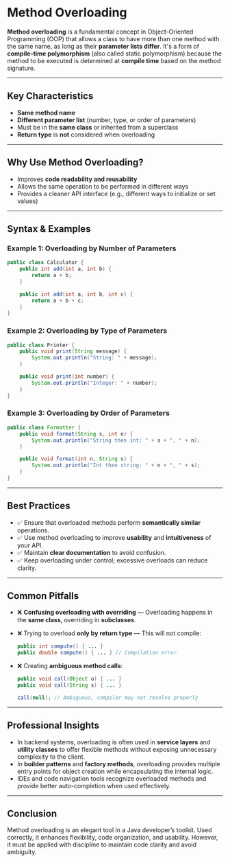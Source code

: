 # Method Overloading

**Method overloading** is a fundamental concept in Object-Oriented Programming (OOP) that allows a class to have more than one method with the same name, as long as their **parameter lists differ**. It's a form of **compile-time polymorphism** (also called static polymorphism) because the method to be executed is determined at **compile time** based on the method signature.

---

## Key Characteristics

- **Same method name**
- **Different parameter list** (number, type, or order of parameters)
- Must be in the **same class** or inherited from a superclass
- **Return type** is **not** considered when overloading

---

## Why Use Method Overloading?

- Improves **code readability and reusability**
- Allows the same operation to be performed in different ways
- Provides a cleaner API interface (e.g., different ways to initialize or set values)

---

## Syntax & Examples

### Example 1: Overloading by Number of Parameters

```java
public class Calculator {
    public int add(int a, int b) {
        return a + b;
    }

    public int add(int a, int b, int c) {
        return a + b + c;
    }
}
```

### Example 2: Overloading by Type of Parameters

```java
public class Printer {
    public void print(String message) {
        System.out.println("String: " + message);
    }

    public void print(int number) {
        System.out.println("Integer: " + number);
    }
}
```

### Example 3: Overloading by Order of Parameters

```java
public class Formatter {
    public void format(String s, int n) {
        System.out.println("String then int: " + s + ", " + n);
    }

    public void format(int n, String s) {
        System.out.println("Int then string: " + n + ", " + s);
    }
}
```

---

## Best Practices

- ✅ Ensure that overloaded methods perform **semantically similar** operations.
- ✅ Use method overloading to improve **usability** and **intuitiveness** of your API.
- ✅ Maintain **clear documentation** to avoid confusion.
- ✅ Keep overloading under control; excessive overloads can reduce clarity.

---

## Common Pitfalls

- ❌ **Confusing overloading with overriding** — Overloading happens in the **same class**, overriding in **subclasses**.
- ❌ Trying to overload **only by return type** — This will not compile:
  ```java
  public int compute() { ... }
  public double compute() { ... } // Compilation error
  ```
- ❌ Creating **ambiguous method calls**:

  ```java
  public void call(Object o) { ... }
  public void call(String s) { ... }

  call(null); // Ambiguous, compiler may not resolve properly
  ```

---

## Professional Insights

- In backend systems, overloading is often used in **service layers** and **utility classes** to offer flexible methods without exposing unnecessary complexity to the client.
- In **builder patterns** and **factory methods**, overloading provides multiple entry points for object creation while encapsulating the internal logic.
- IDEs and code navigation tools recognize overloaded methods and provide better auto-completion when used effectively.

---

## Conclusion

Method overloading is an elegant tool in a Java developer’s toolkit. Used correctly, it enhances flexibility, code organization, and usability. However, it must be applied with discipline to maintain code clarity and avoid ambiguity.
